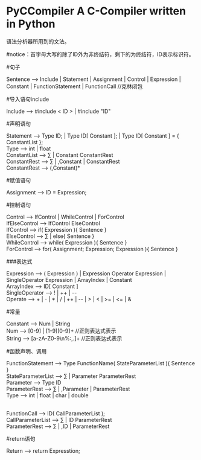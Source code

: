 # PyCCompiler A C-Compiler written in Python

语法分析器所用到的文法。

#notice：首字母大写的除了ID外为非终结符，剩下的为终结符，ID表示标识符。

#句子

Sentence --> Include | Statement | Assignment | Control | Expression | Constant | FunctionStatement | FunctionCall //克林闭包 <br>


#导入语句include

Include --> #include < ID > | #include "ID" <br>


#声明语句

Statement --> Type ID; | Type ID[ Constant ]; | Type ID[ Constant ] = { ConstantList }; <br>
Type --> int | float  <br>
ConstantList --> ∑ | Constant ConstantRest <br>
ConstantRest --> ∑ | ,Constant | ConstantRest <br>
ConstantRest --> (,Constant)* <br>


#赋值语句
 
Assignment --> ID = Expression; <br>


#控制语句
 
Control --> IfControl | WhileControl | ForControl <br>
IfElseControl --> IfControl ElseControl <br>
IfControl --> if( Expression ){ Sentence } <br>
ElseControl --> ∑ | else{ Sentence }  <br>
WhileControl --> while( Expression ){ Sentence } <br>
ForControl --> for( Assignment; Expression; Expression ){ Sentence }


###表达式
 
Expression --> ( Expression ) | Expression Operator Expression | SingleOperator Expression | ArrayIndex | Constant <br>
ArrayIndex --> ID[ Constant ] <br>
SingleOperator --> ! | ++ | -- <br>
Operate --> + | - | * | / | ++ | -- | > | < | >= | <= | & <br>


#常量

Constant --> Num | String <br>
Num --> [0-9] | [1-9][0-9]+    //正则表达式表示 <br>
String --> [a-zA-Z0-9\n%:,.]+  //正则表达式表示 <br>


#函数声明、调用

FunctionStatement --> Type FunctionName( StateParameterList ){ Sentence } <br>
StateParameterList --> ∑ | Parameter ParameterRest <br>
Parameter --> Type ID <br>
ParameterRest --> ∑ | ,Parameter | ParameterRest <br>
Type --> int | float | char | double <br> <br>

FunctionCall --> ID( CallParameterList ); <br>
CallParameterList --> ∑ | ID ParameterRest <br>
ParameterRest --> ∑ | ,ID | ParameterRest <br>



#return语句

Return --> return Expresstion; <br>